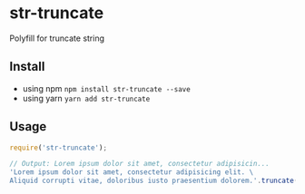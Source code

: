 # str-truncate
 Polyfill for truncate string

## Install
* using npm `npm install str-truncate --save`
* using yarn `yarn add str-truncate`

## Usage
```js
require('str-truncate');

// Output: Lorem ipsum dolor sit amet, consectetur adipisicin...
'Lorem ipsum dolor sit amet, consectetur adipisicing elit. \
Aliquid corrupti vitae, doloribus iusto praesentium dolorem.'.truncate(50);
```
